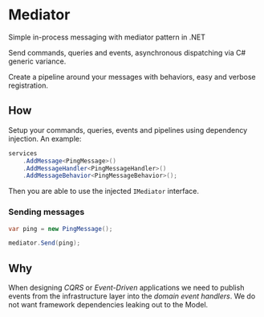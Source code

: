 Mediator
=======

Simple in-process messaging with mediator pattern in .NET

Send commands, queries and events, asynchronous dispatching via C# generic variance.

Create a pipeline around your messages with behaviors, easy and verbose registration.

## How

Setup your commands, queries, events and pipelines using dependency injection. An example:

```c#
services
	.AddMessage<PingMessage>()
	.AddMessageHandler<PingMessageHandler>()
	.AddMessageBehavior<PingMessageBehavior>();
```

Then you are able to use the injected `IMediator` interface.

### Sending messages

```c#
var ping = new PingMessage();

mediator.Send(ping);
```

## Why

When designing *CQRS* or *Event-Driven* applications we need to publish events from the infrastructure layer into the *domain event handlers*. We do not want framework dependencies leaking out to the Model. 
